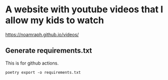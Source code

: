 # A website with youtube videos that I allow my kids to watch

https://noamraph.github.io/videos/

## Generate requirements.txt

This is for github actions.

```
poetry export -o requirements.txt
```
